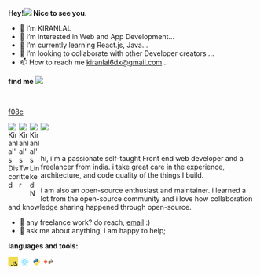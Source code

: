 **Hey!<img src="https://media.giphy.com/media/hvRJCLFzcasrR4ia7z/giphy.gif" width="25px"> Nice to see you.**

- 👋 I’m KIRANLAL
- 👀 I’m interested in Web and App Development...
- 🌱 I’m currently learning React.js, Java...
- 💞️ I’m looking to collaborate with other Developer creators ...
- 📫 How to reach me kiranlal6dx@gmail.com...

**find me** <img src="https://media.giphy.com/media/aeLxqo44Gy3UyJgCsD/giphy.gif" width="50px">

<br>

<a href="https://www.linkedin.com/in/kiran-lal/">f08c
<!--   <img align="left" alt="Kiranlal's Instagram" width="22px" src="" /> -->
</a>
<a href="https://www.instagram.com/kiranlal_2/">
  <img align="left" alt="Kiranlal's Discord" width="22px" src="" />
</a>
<a href="https://www.facebook.com/kiranlal6dx/">
  <img align="left" alt="Kiranlal's Twitter" width="22px" src="https://media.giphy.com/media/oHgEVQfGJsOvmUfFdP/giphy-downsized-large.gif" />
</a>
<a href="https://twitter.com/kiranlal2_">
  <img align="left" alt="Kiranlal's LinkedIN" width="22px" src="https://media.giphy.com/media/oHgEVQfGJsOvmUfFdP/giphy-downsized-large.gif" />
</a>

![](https://media.giphy.com/media/f3iwJFOVOwuy7K6FFw/giphy.gif)
 
<br />

hi, i'm a passionate self-taught Front end web developer and a freelancer from india. i take great care in the experience, architecture, and code quality of the things I build.

i am also an open-source enthusiast and maintainer. i learned a lot from the open-source community and i love how collaboration and knowledge sharing happened through open-source.


<!--   <img align="right" alt="GIF" src="https://github.com/abhisheknaiidu/abhisheknaiidu/blob/master/code.gif?raw=true" width="500" height="320" /> -->
  
- 💼 any freelance work? do reach, [email](mailto:kiranlal6dx@gmail.com) :)
- 💬 ask me about anything, i am happy to help;

**languages and tools:**  

<code><img height="20" src="https://raw.githubusercontent.com/github/explore/80688e429a7d4ef2fca1e82350fe8e3517d3494d/topics/javascript/javascript.png"></code>
<code><img height="20" src="https://raw.githubusercontent.com/github/explore/80688e429a7d4ef2fca1e82350fe8e3517d3494d/topics/react/react.png"></code>
<code><img height="20" src="https://raw.githubusercontent.com/github/explore/80688e429a7d4ef2fca1e82350fe8e3517d3494d/topics/python/python.png"></code>
<code><img height="20" src="https://raw.githubusercontent.com/github/explore/80688e429a7d4ef2fca1e82350fe8e3517d3494d/topics/git/git.png"></code>

<!-- 📈 my github stats -->

<!-- <p align="center"> <img src="https://github-readme-stats.vercel.app/api?username=abhisheknaiidu&show_icons=true&theme=gotham" alt="Kiranlal's" /> -->




<!---
KIRANLAL2/KIRANLAL2 is a ✨ special ✨ repository because its `README.md` (this file) appears on your GitHub profile.
You can click the Preview link to take a look at your changes.
--->
